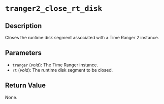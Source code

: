 # `tranger2_close_rt_disk`

## Description
Closes the runtime disk segment associated with a Time Ranger 2 instance.

## Parameters
- `tranger` (*void*): The Time Ranger instance.
- `rt` (*void*): The runtime disk segment to be closed.

## Return Value
None.
